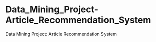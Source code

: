 # Data_Mining_Project-Article_Recommendation_System
Data Mining Project: Article Recommendation System
